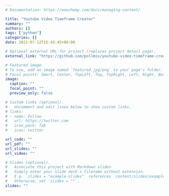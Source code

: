 ```yaml
---
# Documentation: https://wowchemy.com/docs/managing-content/

title: "Youtube Video Timeframe Creator"
summary: ""
authors: []
tags: ["python"]
categories: []
date: 2021-07-12T15:43:45+06:00

# Optional external URL for project (replaces project detail page).
external_link: "https://github.com/pollmix/youtube-video-timeframe-creator"

# Featured image
# To use, add an image named `featured.jpg/png` to your page's folder.
# Focal points: Smart, Center, TopLeft, Top, TopRight, Left, Right, BottomLeft, Bottom, BottomRight.
image:
  caption: ""
  focal_point: ""
  preview_only: false

# Custom links (optional).
#   Uncomment and edit lines below to show custom links.
# links:
# - name: Follow
#   url: https://twitter.com
#   icon_pack: fab
#   icon: twitter

url_code: ""
url_pdf: ""
url_slides: ""
url_video: ""

# Slides (optional).
#   Associate this project with Markdown slides.
#   Simply enter your slide deck's filename without extension.
#   E.g. `slides = "example-slides"` references `content/slides/example-slides.md`.
#   Otherwise, set `slides = ""`.
slides: ""
---
```


